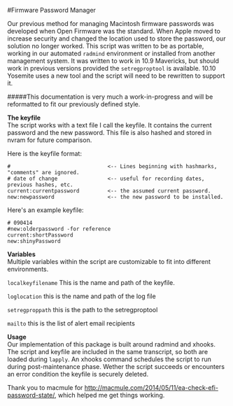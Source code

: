 #Firmware Password Manager


Our previous method for managing Macintosh firmware passwords was developed when Open Firmware was the standard. When Apple moved to increase security and changed the location used to store the password, our solution no longer worked. This script was written to be as portable, working in our automated `radmind` environment or installed from another management system. It was written to work in 10.9 Mavericks, but should work in previous versions provided the `setregproptool` is available. 10.10 Yosemite uses a new tool and the script will need to be rewritten to support it.

#####This documentation is very much a work-in-progress and will be reformatted to fit our previously defined style.

**The keyfile**  
The script works with a text file I call the keyfile. It contains the current password and the new password. This file is also hashed and stored in nvram for future comparison.

Here is the keyfile format:
```
#							    <-- Lines beginning with hashmarks, "comments" are ignored.
# date of change 			    <-- useful for recording dates, previous hashes, etc.
current:currentpassword 	    <-- the assumed current password.
new:newpassword 			    <-- the new password to be installed.
```

Here's an example keyfile:
```
# 090414
#new:olderpassword -for reference
current:shortPassword
new:shinyPassword
```

**Variables**  
Multiple variables within the script are customizable to fit into different environments.

`localkeyfilename` This is the name and path of the keyfile.

`loglocation` this is the name and path of the log file

`setregproppath` this is the path to the setregproptool

`mailto` this is the list of alert email recipients

**Usage**  
Our implementation of this package is built around radmind and xhooks. The script and keyfile are included in the same transcript, so both are loaded during `lapply`. An xhooks command schedules the script to run during post-maintenance phase. Wether the script succeeds or encounters an error condition the keyfile is securely deleted.


Thank you to macmule for <http://macmule.com/2014/05/11/ea-check-efi-password-state/>, which helped me get things working.
